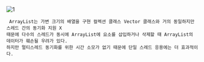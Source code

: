 ![1](https://user-images.githubusercontent.com/73014464/148197231-c2e8079b-1eb4-4c9e-8bd9-f076b03be88c.png)

```
 ArrayList는 가변 크기의 배열을 구현 컬렉션 클래스 Vector 클래스와 거의 동일하지만 스레드 간의 동기화 지원 X
때문에 다수의 스레드가 동시에 ArrayList에 요소를 삽입하거나 삭제할 때 ArrayList의 데이터가 훼손될 우려가 있다.
하지만 멀티스레드 동기화를 위한 시간 소모가 없기 때문에 단일 스레드 응용에는 더 효과적이다.
```

